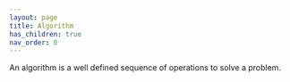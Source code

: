 ```yaml
---
layout: page
title: Algorithm
has_children: true
nav_order: 0
---
```


An algorithm is a well defined sequence of operations to solve a problem.
